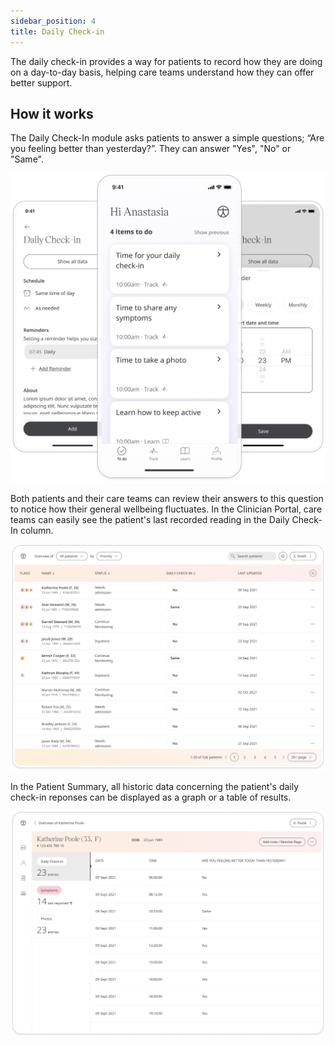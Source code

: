 ```yaml
---
sidebar_position: 4
title: Daily Check-in
---
```

	
The daily check-in provides a way for patients to record how they are doing on a day-to-day basis, helping care teams understand how they can offer better support.

## How it works

The Daily Check-In module asks patients to answer a simple questions; “Are you feeling better than yesterday?”. They can answer "Yes", "No" or "Same".

![Responding to daily check in](./assets/daily-check-in.png)

Both patients and their care teams can review their answers to this question to notice how their general wellbeing fluctuates. In the Clinician Portal, care teams can easily see the patient's last recorded reading in the Daily Check-In column.

![Daily check in in the clinician portal](./assets/cp-patient-list-daily-check-in.png)

In the Patient Summary, all historic data concerning the patient's daily check-in reponses can be displayed as a graph or a table of results.

![Daily check in in the clinician portal](./assets/cp-module-details-daily-check-in.png)
